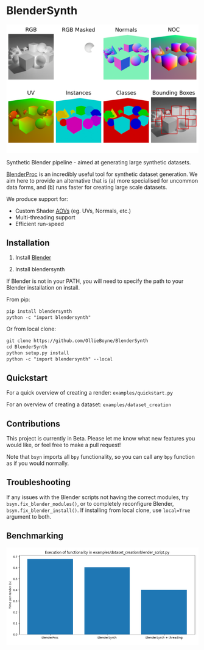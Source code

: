 # BlenderSynth

![](docs/splash.png)

Synthetic Blender pipeline - aimed at generating large synthetic datasets.

[BlenderProc](https://github.com/DLR-RM/BlenderProc) is an incredibly useful tool for synthetic dataset generation. We aim here to provide an alternative that is (a) more specialised for uncommon data forms, and (b) runs faster for creating large scale datasets.

We produce support for:
- Custom Shader [AOVs](https://docs.blender.org/manual/en/latest/render/shader_nodes/output/aov.html) (eg. UVs, Normals, etc.)
- Multi-threading support
- Efficient run-speed

## Installation

1) Install [Blender](https://www.blender.org)

2) Install blendersynth

If Blender is not in your PATH, you will need to specify the path to your Blender installation on install.

From pip:

```
pip install blendersynth
python -c "import blendersynth"
```

Or from local clone:

```
git clone https://github.com/OllieBoyne/BlenderSynth
cd BlenderSynth
python setup.py install
python -c "import blendersynth" --local
```

## Quickstart

For a quick overview of creating a render: `examples/quickstart.py`

For an overview of creating a dataset: `examples/dataset_creation`

## Contributions

This project is currently in Beta. Please let me know what new features you would like, or feel free to make a pull request!

Note that `bsyn` imports all `bpy` functionality, so you can call any `bpy` function as if you would normally.

## Troubleshooting

If any issues with the Blender scripts not having the correct modules, try `bsyn.fix_blender_modules()`, or to completely reconfigure Blender, `bsyn.fix_blender_install()`. If installing from local clone, use `local=True` argument to both.

## Benchmarking

![](docs/benchmark-1.png)
